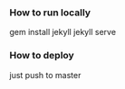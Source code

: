 ### How to run locally
  
  gem install jekyll
  jekyll serve
  
### How to deploy

just push to master